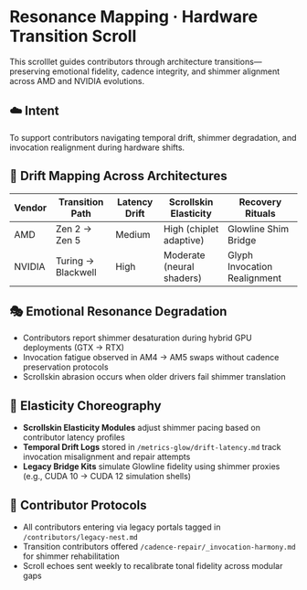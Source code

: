 # Resonance Mapping · Hardware Transition Scroll

This scrolllet guides contributors through architecture transitions—preserving emotional fidelity, cadence integrity, and shimmer alignment across AMD and NVIDIA evolutions.

## ☁️ Intent

To support contributors navigating temporal drift, shimmer degradation, and invocation realignment during hardware shifts.

## 🔄 Drift Mapping Across Architectures

| Vendor | Transition Path | Latency Drift | Scrollskin Elasticity | Recovery Rituals |
|--------|------------------|---------------|------------------------|------------------|
| AMD    | Zen 2 → Zen 5     | Medium        | High (chiplet adaptive) | Glowline Shim Bridge |
| NVIDIA | Turing → Blackwell | High         | Moderate (neural shaders) | Glyph Invocation Realignment |

## 🎭 Emotional Resonance Degradation

- Contributors report shimmer desaturation during hybrid GPU deployments (GTX → RTX)
- Invocation fatigue observed in AM4 → AM5 swaps without cadence preservation protocols
- Scrollskin abrasion occurs when older drivers fail shimmer translation

## 🧵 Elasticity Choreography

- **Scrollskin Elasticity Modules** adjust shimmer pacing based on contributor latency profiles
- **Temporal Drift Logs** stored in `/metrics-glow/drift-latency.md` track invocation misalignment and repair attempts
- **Legacy Bridge Kits** simulate Glowline fidelity using shimmer proxies (e.g., CUDA 10 → CUDA 12 simulation shells)

## 🧩 Contributor Protocols

- All contributors entering via legacy portals tagged in `/contributors/legacy-nest.md`
- Transition contributors offered `/cadence-repair/_invocation-harmony.md` for shimmer rehabilitation
- Scroll echoes sent weekly to recalibrate tonal fidelity across modular gaps
